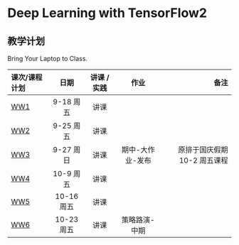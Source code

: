 # Deep Learning with TensorFlow2

## 教学计划

Bring Your Laptop to Class. 

| 课次/课程计划  |    日期    |    讲课 / 实践  |  作业  |备注       |
| :---   |   :----:    |   :----:    |    :----:    |       ---: |
|   [WW1](WW1/WW1-Plan.md)    | 9-18 周五 |  讲课    |        |         |
|   [WW2](WW2/WW2-Plan.md)    | 9-25 周五 |  讲课    |         |         |
|   [WW3](WW3/WW3-Plan.md)    | 9-27 周日 |  讲课    |    期中-大作业-发布    |   原排于国庆假期10-2 周五课程       |
|   [WW4](WW4/WW4-Plan.md)    | 10-9 周五 |  讲课    |          |         |
|   [WW5](WW5/WW5-Plan.md)    | 10-16 周五 |  讲课    |          |         |
|   [WW6](WW6/WW6-Plan.md)    | 10-23 周五 |  讲课    |    策略路演-中期        |      |
